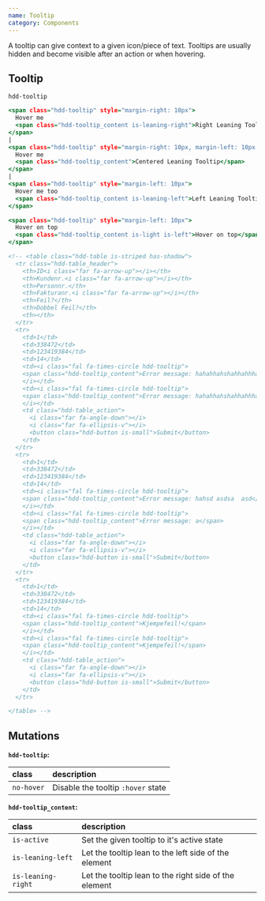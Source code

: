```yaml
---
name: Tooltip
category: Components
---
```


A tooltip can give context to a given icon/piece of text. Tooltips are usually hidden and become visible after an action or when hovering.

## Tooltip
`hdd-tooltip`

```tooltip.html
<span class="hdd-tooltip" style="margin-right: 10px">
  Hover me
  <span class="hdd-tooltip_content is-leaning-right">Right Leaning Tooltip</span>
</span>
|
<span class="hdd-tooltip" style="margin-right: 10px, margin-left: 10px;">
  Hover me
  <span class="hdd-tooltip_content">Centered Leaning Tooltip</span>
</span>
|
<span class="hdd-tooltip" style="margin-left: 10px">
  Hover me too
  <span class="hdd-tooltip_content is-leaning-left">Left Leaning Tooltip</span>
</span>

<span class="hdd-tooltip" style="margin-left: 10px">
  Hover on top
  <span class="hdd-tooltip_content is-light is-left">Hover on top</span>
</span>

<!-- <table class="hdd-table is-striped has-shadow">
  <tr class="hdd-table_header">
    <th>ID<i class="far fa-arrow-up"></i></th>
    <th>Kundenr.<i class="far fa-arrow-up"></i></th>
    <th>Personnr.</th>
    <th>Fakturanr.<i class="far fa-arrow-up"></i></th>
    <th>Feil?</th>
    <th>Dobbel Feil?</th>
    <th></th>
  </tr>
  <tr>
    <td>1</td>
    <td>338472</td>
    <td>123419384</td>
    <td>14</td>
    <td><i class="fal fa-times-circle hdd-tooltip">
    <span class="hdd-tooltip_content">Error message: hahahhahshahhahhhahahahha</span>
    </i></td>
    <td><i class="fal fa-times-circle hdd-tooltip">
    <span class="hdd-tooltip_content">Error message: hahahhahshahhahhhahahahha</span>
    </i></td>
    <td class="hdd-table_action">
      <i class="far fa-angle-down"></i>
      <i class="far fa-ellipsis-v"></i>
      <button class="hdd-button is-small">Submit</button>
    </td>
  </tr>
  <tr>
    <td>1</td>
    <td>338472</td>
    <td>123419384</td>
    <td>14</td>
    <td><i class="fal fa-times-circle hdd-tooltip">
    <span class="hdd-tooltip_content">Error message: hahsd asdsa  asd</span>
    </i></td>
    <td><i class="fal fa-times-circle hdd-tooltip">
    <span class="hdd-tooltip_content">Error message: a</span>
    </i></td>
    <td class="hdd-table_action">
      <i class="far fa-angle-down"></i>
      <i class="far fa-ellipsis-v"></i>
      <button class="hdd-button is-small">Submit</button>
    </td>
  </tr>
  <tr>
    <td>1</td>
    <td>338472</td>
    <td>123419384</td>
    <td>14</td>
    <td><i class="fal fa-times-circle hdd-tooltip">
    <span class="hdd-tooltip_content">Kjempefeil!</span>
    </i></td>
    <td><i class="fal fa-times-circle hdd-tooltip">
    <span class="hdd-tooltip_content">Kjempefeil!</span>
    </i></td>
    <td class="hdd-table_action">
      <i class="far fa-angle-down"></i>
      <i class="far fa-ellipsis-v"></i>
      <button class="hdd-button is-small">Submit</button>
    </td>
  </tr>

</table> -->


```

## Mutations
**`hdd-tooltip`:**

| class | description|
| :--- | :--- |
| `no-hover` | Disable the tooltip `:hover` state |

**`hdd-tooltip_content`:**

| class | description|
| :--- | :--- |
| `is-active` | Set the given tooltip to it's active state |
| `is-leaning-left` | Let the tooltip lean to the left side of the element |
| `is-leaning-right` | Let the tooltip lean to the right side of the element |